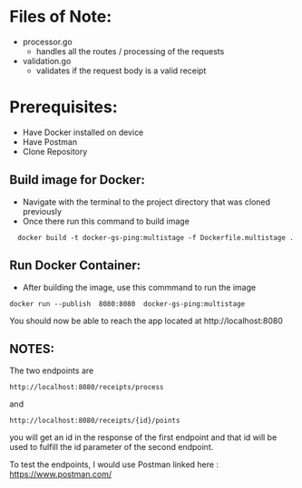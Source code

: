 # Files of Note:

- processor.go
  - handles all the routes / processing of the requests
- validation.go
  - validates if the request body is a valid receipt 
#  Prerequisites:

- Have Docker installed on device
- Have Postman
- Clone Repository

## Build image for Docker:

- Navigate with the terminal to the project directory that was cloned previously
- Once there run this command to build image

```
  docker build -t docker-gs-ping:multistage -f Dockerfile.multistage .
```

## Run Docker Container: 

- After building the image, use this commmand to run the image

```
docker run --publish  8080:8080  docker-gs-ping:multistage
```

You should now be able to reach the app located at </a> http://localhost:8080 </a>

## NOTES:

The two endpoints are

```
http://localhost:8080/receipts/process
```

and 

```
http://localhost:8080/receipts/{id}/points
```

you will get an id in the response of the first endpoint and that id will be used to fulfill the id parameter of the second endpoint.

To test the endpoints, I would use Postman linked here : 
  <a>https://www.postman.com/</a>
